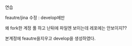 연습

feautre/jina 수정 : develop에만 

왜 fork한 계정 풀 하고 난뒤에 파일엔 보이는데 레포에는 안보이지??

본계정에 feautre을지우고 develop을 생성하였다.